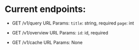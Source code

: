 # Current endpoints:

- GET /v1/query
URL Params:
`title`: string, required
`page`: int

- GET /v1/overview
URL Params:
`id`: id, required

- GET /v1/cache
URL Params:
None
